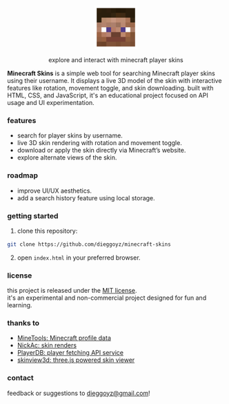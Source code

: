 <div align="center">
  <img src="assets/media/favicon.png" alt="minecraft skins icon" height="100" />
  <p>explore and interact with minecraft player skins</p>
</div>

**Minecraft Skins** is a simple web tool for searching Minecraft player skins using their username. It displays a live 3D model of the skin with interactive features like rotation, movement toggle, and skin downloading. built with HTML, CSS, and JavaScript, it's an educational project focused on API usage and UI experimentation.

### features

- search for player skins by username.
- live 3D skin rendering with rotation and movement toggle.
- download or apply the skin directly via Minecraft’s website.
- explore alternate views of the skin.

### roadmap

- improve UI/UX aesthetics.
- add a search history feature using local storage.

### getting started

1. clone this repository:

```bash
git clone https://github.com/dieggoyz/minecraft-skins
```

2. open `index.html` in your preferred browser.

### license

this project is released under the [MIT license](LICENSE).  
it's an experimental and non-commercial project designed for fun and learning.

### thanks to

- [MineTools: Minecraft profile data](https://api.minetools.eu/)
- [NickAc: skin renders](https://nmsr.nickac.dev)
- [PlayerDB: player fetching API service](https://playerdb.co/)
- [skinview3d: three.js powered skin viewer](https://github.com/bs-community/skinview3d)

### contact

feedback or suggestions to [dieggoyz@gmail.com](mailto:dieggoyz@gmail.com)!
